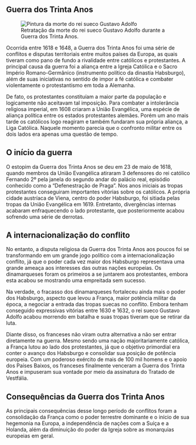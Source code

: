 ## Guerra dos Trinta Anos

<figure>
  <img src="https://sp-ao.shortpixel.ai/client/to_auto,q_glossy,ret_img,w_768/https://www.historiadetudo.com/wp-content/uploads/2017/12/guerra-dos-trinta-anos-768x509.jpg" alt="Pintura da morte do rei sueco Gustavo Adolfo"/>
  <figcaption>Retratação da morte do rei sueco Gustavo Adolfo durante a Guerra dos Trinta Anos.</figcaption>
</figure>

Ocorrida entre 1618 e 1648, a Guerra dos Trinta Anos foi uma série de conflitos e disputas territoriais entre muitos países da Europa, as quais tiveram como pano de fundo a rivalidade entre católicos e protestantes. A principal causa da guerra foi a aliança entre a Igreja Católica e o Sacro Império Romano-Germânico (instrumento político da dinastia Habsburgo), além de suas iniciativas no sentido de impor a fé católica e combater violentamente o protestantismo em toda a Alemanha.

De fato, os protestantes constituíam a maior parte da população e logicamente não aceitavam tal imposição. Para combater a intolerância religiosa imperial, em 1608 criaram a União Evangélica, uma espécie de aliança política entre os estados protestantes alemães. Porém um ano mais tarde os católicos logo reagiram e também fundaram sua própria aliança, a Liga Católica. Naquele momento parecia que o confronto militar entre os dois lados era apenas uma questão de tempo.

## O início da guerra

O estopim da Guerra dos Trinta Anos se deu em 23 de maio de 1618, quando membros da União Evangélica atiraram 3 defensores do rei católico Fernando 2º pela janela do segundo andar do palácio real, episódio conhecido como a “Defenestração de Praga”. Nos anos iniciais as tropas protestantes conseguiram importantes vitórias sobre os católicos. A própria cidade austríaca de Viena, centro do poder Habsburgo, foi sitiada pelas tropas da União Evangélica em 1619. Entretanto, divergências internas acabaram enfraquecendo o lado protestante, que posteriormente acabou sofrendo uma série de derrotas.

## A internacionalização do conflito

No entanto, a disputa religiosa da Guerra dos Trinta Anos aos poucos foi se transformando em um grande jogo político com a internacionalização conflito, já que o poder cada vez maior dos Habsburgo representava uma grande ameaça aos interesses das outras nações europeias. Os dinamarqueses foram os primeiros a se juntarem aos protestantes, embora esta acabou se mostrando uma empreitada sem sucesso.

Na verdade, o fracasso dos dinamarqueses fortaleceu ainda mais o poder dos Habsburgo, aspecto que levou a França, maior potência militar da época, a negociar a entrada das tropas suecas no conflito. Embora tenham conseguido expressivas vitórias entre 1630 e 1632, o rei sueco Gustavo Adolfo acabou morrendo em batalha e suas tropas tiveram que se retirar da luta.

Diante disso, os franceses não viram outra alternativa a não ser entrar diretamente na guerra. Mesmo sendo uma nação majoritariamente católica, a França lutou ao lado dos protestantes, já que o objetivo primordial era conter o avanço dos Habsburgo e consolidar sua posição de potência europeia. Com um poderoso exército de mais de 100 mil homens e o apoio dos Países Baixos, os franceses finalmente venceram a Guerra dos Trinta Anos e impuseram sua vontade por meio da assinatura do Tratado de Vestfália.

## Consequências da Guerra dos Trinta Anos

As principais consequências desse longo período de conflitos foram a consolidação da França como o poder terrestre dominante e o início de sua hegemonia na Europa, a independência de nações com a Suíça e a Holanda, além da diminuição do poder da Igreja sobre as monarquias europeias em geral.